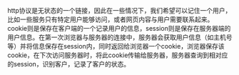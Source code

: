 http协议是无状态的一个链接，因此在一些情况下，我们希望可以记住一个用户，比如一些服务只有特定用户能够访问，或者网页内容与用户需要联系起来。cookie则是保存在客户端的一个记录用户的信息，session则是保存在服务器端的用户信息。在第一次浏览器与服务器的连接中，服务器会获取用户信息（如主机号等）并将信息保存在session内，同时返回给浏览器一个cookie，浏览器保存该cookie，在下次访问服务器时，将此cookie传输给服务器，服务器查询到相对应的session，识别客户，记录了客户的状态。